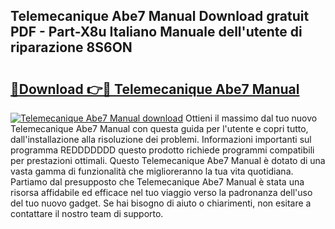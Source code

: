 ## Telemecanique Abe7 Manual Download gratuit PDF - Part-X8u Italiano Manuale dell'utente di riparazione 8S6ON

# <h2><a href="http://dfgvux2.blite.top/?on=Telemecanique+Abe7+Manual">🔗Download 👉🔴 Telemecanique Abe7 Manual</a></h2>

[![Telemecanique Abe7 Manual download](https://i.imgur.com/lujVjoI.png)](http://dfgvux2.blite.top/?on=Telemecanique+Abe7+Manual)
Ottieni il massimo dal tuo nuovo Telemecanique Abe7 Manual con questa guida per l'utente e copri tutto, dall'installazione alla risoluzione dei problemi. Informazioni importanti sul programma REDDDDDDD questo prodotto richiede programmi compatibili per prestazioni ottimali. Questo Telemecanique Abe7 Manual è dotato di una vasta gamma di funzionalità che miglioreranno la tua vita quotidiana. Partiamo dal presupposto che Telemecanique Abe7 Manual è stata una risorsa affidabile ed efficace nel tuo viaggio verso la padronanza dell'uso del tuo nuovo gadget. Se hai bisogno di aiuto o chiarimenti, non esitare a contattare il nostro team di supporto.
